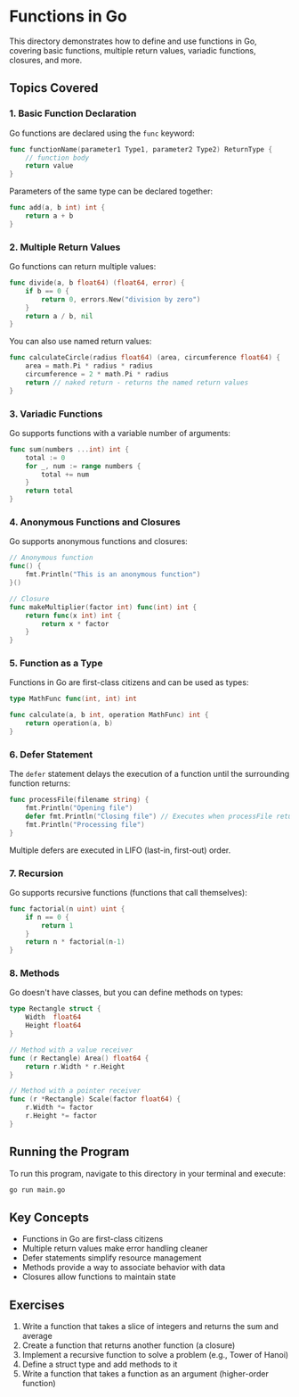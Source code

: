 # Functions in Go

This directory demonstrates how to define and use functions in Go, covering basic functions, multiple return values, variadic functions, closures, and more.

## Topics Covered

### 1. Basic Function Declaration

Go functions are declared using the `func` keyword:

```go
func functionName(parameter1 Type1, parameter2 Type2) ReturnType {
    // function body
    return value
}
```

Parameters of the same type can be declared together:

```go
func add(a, b int) int {
    return a + b
}
```

### 2. Multiple Return Values

Go functions can return multiple values:

```go
func divide(a, b float64) (float64, error) {
    if b == 0 {
        return 0, errors.New("division by zero")
    }
    return a / b, nil
}
```

You can also use named return values:

```go
func calculateCircle(radius float64) (area, circumference float64) {
    area = math.Pi * radius * radius
    circumference = 2 * math.Pi * radius
    return // naked return - returns the named return values
}
```

### 3. Variadic Functions

Go supports functions with a variable number of arguments:

```go
func sum(numbers ...int) int {
    total := 0
    for _, num := range numbers {
        total += num
    }
    return total
}
```

### 4. Anonymous Functions and Closures

Go supports anonymous functions and closures:

```go
// Anonymous function
func() {
    fmt.Println("This is an anonymous function")
}()

// Closure
func makeMultiplier(factor int) func(int) int {
    return func(x int) int {
        return x * factor
    }
}
```

### 5. Function as a Type

Functions in Go are first-class citizens and can be used as types:

```go
type MathFunc func(int, int) int

func calculate(a, b int, operation MathFunc) int {
    return operation(a, b)
}
```

### 6. Defer Statement

The `defer` statement delays the execution of a function until the surrounding function returns:

```go
func processFile(filename string) {
    fmt.Println("Opening file")
    defer fmt.Println("Closing file") // Executes when processFile returns
    fmt.Println("Processing file")
}
```

Multiple defers are executed in LIFO (last-in, first-out) order.

### 7. Recursion

Go supports recursive functions (functions that call themselves):

```go
func factorial(n uint) uint {
    if n == 0 {
        return 1
    }
    return n * factorial(n-1)
}
```

### 8. Methods

Go doesn't have classes, but you can define methods on types:

```go
type Rectangle struct {
    Width  float64
    Height float64
}

// Method with a value receiver
func (r Rectangle) Area() float64 {
    return r.Width * r.Height
}

// Method with a pointer receiver
func (r *Rectangle) Scale(factor float64) {
    r.Width *= factor
    r.Height *= factor
}
```

## Running the Program

To run this program, navigate to this directory in your terminal and execute:

```bash
go run main.go
```

## Key Concepts

- Functions in Go are first-class citizens
- Multiple return values make error handling cleaner
- Defer statements simplify resource management
- Methods provide a way to associate behavior with data
- Closures allow functions to maintain state

## Exercises

1. Write a function that takes a slice of integers and returns the sum and average
2. Create a function that returns another function (a closure)
3. Implement a recursive function to solve a problem (e.g., Tower of Hanoi)
4. Define a struct type and add methods to it
5. Write a function that takes a function as an argument (higher-order function)
